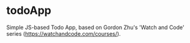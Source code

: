 # todoApp

Simple JS-based Todo App, based on Gordon Zhu's 'Watch and Code' series (https://watchandcode.com/courses/).
